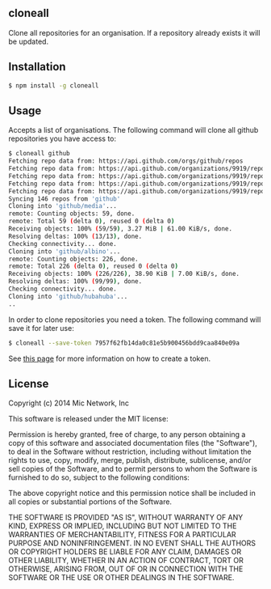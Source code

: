 cloneall
--------

Clone all repositories for an organisation. If a repository already exists it will be updated.

## Installation

```bash
$ npm install -g cloneall
```

## Usage

Accepts a list of organisations. The following command will clone all github repositories you have access to:

```bash
$ cloneall github
Fetching repo data from: https://api.github.com/orgs/github/repos
Fetching repo data from: https://api.github.com/organizations/9919/repos?page=2
Fetching repo data from: https://api.github.com/organizations/9919/repos?page=3
Fetching repo data from: https://api.github.com/organizations/9919/repos?page=4
Fetching repo data from: https://api.github.com/organizations/9919/repos?page=5
Syncing 146 repos from 'github'
Cloning into 'github/media'...
remote: Counting objects: 59, done.
remote: Total 59 (delta 0), reused 0 (delta 0)
Receiving objects: 100% (59/59), 3.27 MiB | 61.00 KiB/s, done.
Resolving deltas: 100% (13/13), done.
Checking connectivity... done.
Cloning into 'github/albino'...
remote: Counting objects: 226, done.
remote: Total 226 (delta 0), reused 0 (delta 0)
Receiving objects: 100% (226/226), 38.90 KiB | 7.00 KiB/s, done.
Resolving deltas: 100% (99/99), done.
Checking connectivity... done.
Cloning into 'github/hubahuba'...
..
```

In order to clone repositories you need a token. The following command will save it for later use:

```bash
$ cloneall --save-token 7957f62fb14da0c81e5b900456bdd9caa840e09a
```

See [this page](https://github.com/settings/applications#personal-access-tokens) for more information on how to create a token.

## License

Copyright (c) 2014 Mic Network, Inc

This software is released under the MIT license:

Permission is hereby granted, free of charge, to any person obtaining a copy of this software and associated documentation files (the "Software"), to deal in the Software without restriction, including without limitation the rights to use, copy, modify, merge, publish, distribute, sublicense, and/or sell copies of the Software, and to permit persons to whom the Software is furnished to do so, subject to the following conditions:

The above copyright notice and this permission notice shall be included in all copies or substantial portions of the Software.

THE SOFTWARE IS PROVIDED "AS IS", WITHOUT WARRANTY OF ANY KIND, EXPRESS OR IMPLIED, INCLUDING BUT NOT LIMITED TO THE WARRANTIES OF MERCHANTABILITY, FITNESS FOR A PARTICULAR PURPOSE AND NONINFRINGEMENT. IN NO EVENT SHALL THE AUTHORS OR COPYRIGHT HOLDERS BE LIABLE FOR ANY CLAIM, DAMAGES OR OTHER LIABILITY, WHETHER IN AN ACTION OF CONTRACT, TORT OR OTHERWISE, ARISING FROM, OUT OF OR IN CONNECTION WITH THE SOFTWARE OR THE USE OR OTHER DEALINGS IN THE SOFTWARE.
